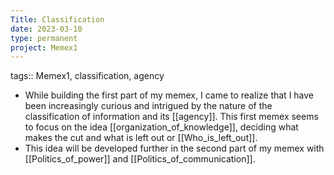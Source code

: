 ```yaml
---
Title: Classification
date: 2023-03-10
type: permanent
project: Memex1
---
```


tags::  Memex1, classification, agency

- While building the first part of my memex, I came to realize that I have been increasingly curious and intrigued by the nature of the classification of information and its [[agency]]. This first memex seems to focus on the idea [[organization_of_knowledge]], deciding what makes the cut and what is left out or [[Who_is_left_out]]. 
- This idea will be developed further in the second part of my memex with [[Politics_of_power]] and [[Politics_of_communication]].